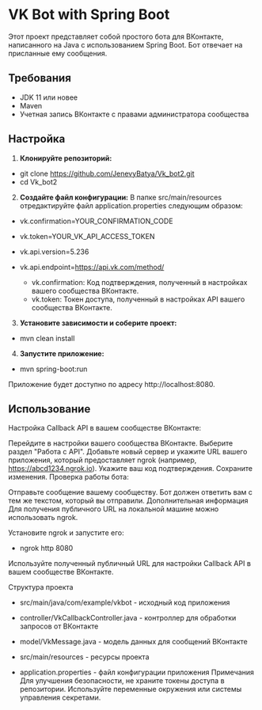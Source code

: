 # VK Bot with Spring Boot

Этот проект представляет собой простого бота для ВКонтакте, написанного на Java с использованием Spring Boot. Бот отвечает на присланные ему сообщения.

## Требования

- JDK 11 или новее
- Maven
- Учетная запись ВКонтакте с правами администратора сообщества

## Настройка

1. **Клонируйте репозиторий:**
 - git clone https://github.com/JenevyBatya/Vk_bot2.git
 - cd Vk_bot2
   
2. **Создайте файл конфигурации:**
В папке src/main/resources отредактируйте файл application.properties следующим образом:

- vk.confirmation=YOUR_CONFIRMATION_CODE
- vk.token=YOUR_VK_API_ACCESS_TOKEN
- vk.api.version=5.236
- vk.api.endpoint=https://api.vk.com/method/

    - vk.confirmation: Код подтверждения, полученный в настройках вашего сообщества ВКонтакте.
    - vk.token: Токен доступа, полученный в настройках API вашего сообщества ВКонтакте.

3. **Установите зависимости и соберите проект:**
- mvn clean install

4. **Запустите приложение:**
- mvn spring-boot:run

Приложение будет доступно по адресу http://localhost:8080.

## Использование ##
Настройка Callback API в вашем сообществе ВКонтакте:

Перейдите в настройки вашего сообщества ВКонтакте.
Выберите раздел "Работа с API".
Добавьте новый сервер и укажите URL вашего приложения, который предоставляет ngrok (например, https://abcd1234.ngrok.io).
Укажите ваш код подтверждения.
Сохраните изменения.
Проверка работы бота:

Отправьте сообщение вашему сообществу.
Бот должен ответить вам с тем же текстом, который вы отправили.
Дополнительная информация
Для получения публичного URL на локальной машине можно использовать ngrok.

Установите ngrok и запустите его:
- ngrok http 8080

Используйте полученный публичный URL для настройки Callback API в вашем сообществе ВКонтакте.

Структура проекта
- src/main/java/com/example/vkbot - исходный код приложения

- controller/VkCallbackController.java - контроллер для обработки запросов от ВКонтакте
- model/VkMessage.java - модель данных для сообщений ВКонтакте
- src/main/resources - ресурсы проекта

- application.properties - файл конфигурации приложения
Примечания
Для улучшения безопасности, не храните токены доступа в репозитории. Используйте переменные окружения или системы управления секретами.
